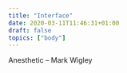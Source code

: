 ```yaml
---
title: "Interface"
date: 2020-03-11T11:46:31+01:00
draft: false
topics: ["body"]
---
```


Anesthetic – Mark Wigley